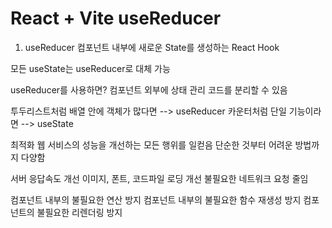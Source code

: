 # React + Vite useReducer

1. useReducer
컴포넌트 내부에 새로운 State를 생성하는 React Hook

모든 useState는 useReducer로 대체 가능

useReducer를 사용하면?
컴포넌트 외부에 상태 관리 코드를 분리할 수 있음

투두리스트처럼 배열 안에 객체가 많다면 --> useReducer
카운터처럼 단일 기능이라면 --> useState

최적화
웹 서비스의 성능을 개선하는 모든 행위를 일컫음
단순한 것부터 어려운 방법까지 다양함

서버 응답속도 개선
이미지, 폰트, 코드파일 로딩 개선
불필요한 네트워크 요청 줄임

컴포넌트 내부의 불필요한 연산 방지
컴포넌트 내부의 불필요한 함수 재생성 방지
컴포넌트의 불필요한 리렌더링 방지